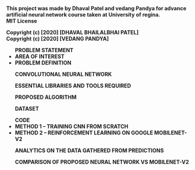 ﻿<b><br>This project was made by Dhaval Patel and vedang Pandya for advance artificial neural network course taken at University of regina.<b><br>
MIT License

Copyright (c) [2020] [DHAVAL BHAILALBHAI PATEL]<br>
Copyright (c) [2020] [VEDANG PANDYA]
<ul><b>PROBLEM STATEMENT<b><br>
<li><b>AREA OF INTEREST <b><br></li>
<li><b>PROBLEM DEFINITION<b><br></li></ul>  
<ul><b>CONVOLUTIONAL NEURAL NETWORK<b><br></ul>
<ul><b>ESSENTIAL LIBRARIES AND TOOLS REQUIRED<b><br></ul>
<ul><b>PROPOSED ALGORITHM<b><br></ul>
<ul><b>DATASET<b><br></ul>
<ul><b>CODE<b><br>
<li><b>METHOD 1 – TRAINING CNN FROM SCRATCH<b><br></li>
<li><b>METHOD 2 – REINFORCEMENT LEARNING ON GOOGLE MOBILENET-V2<b><br></li></ul>
<ul><b>ANALYTICS ON THE DATA GATHERED FROM PREDICTIONS<b><br></ul>
<ul><b>COMPARISON OF PROPOSED NEURAL NETWORK VS MOBILENET-V2<b><br></ul>
